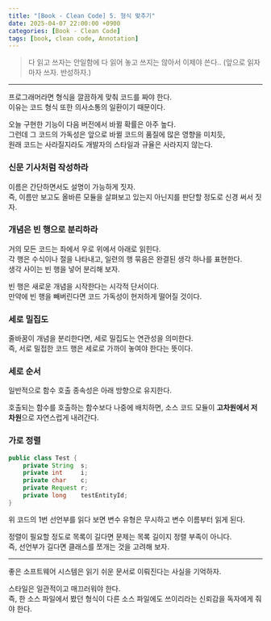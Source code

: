 ```yaml
---
title: "[Book - Clean Code] 5. 형식 맞추기"
date: 2025-04-07 22:00:00 +0900
categories: [Book - Clean Code]
tags: [book, clean code, Annotation]
---
```


> 다 읽고 쓰자는 안일함에 다 읽어 놓고 쓰지는 않아서 이제야 쓴다.. (앞으로 읽자마자 쓰자. 반성하자.)

---

프로그래머라면 형식을 깔끔하게 맞춰 코드를 짜야 한다.   
이유는 코드 형식 또한 의사소통의 일환이기 때문이다.

오늘 구현한 기능이 다음 버전에서 바뀔 확률은 아주 높다.   
그런데 그 코드의 가독성은 앞으로 바뀔 코드의 품질에 많은 영향을 미치듯,   
원래 코드는 사라질지라도 개발자의 스타일과 규율은 사라지지 않는다.

### 신문 기사처럼 작성하라

이름은 간단하면서도 설명이 가능하게 짓자.   
즉, 이름만 보고도 올바른 모듈을 살펴보고 있는지 아닌지를 판단할 정도로 신경 써서 짓자.

### 개념은 빈 행으로 분리하라
거의 모든 코드는 좌에서 우로 위에서 아래로 읽힌다.   
각 행은 수식이나 절을 나타내고, 일련의 행 묶음은 완결된 생각 하나를 표현한다.   
생각 사이는 빈 행을 넣어 분리해 보자.

빈 행은 새로운 개념을 시작한다는 시각적 단서이다.   
만약에 빈 행을 빼버린다면 코드 가독성이 현저하게 떨어질 것이다.

### 세로 밀집도
줄바꿈이 개념을 분리한다면, 세로 밀집도는 연관성을 의미한다.   
즉, 서로 밀접한 코드 행은 세로로 가까이 놓여야 한다는 뜻이다.

### 세로 순서
일반적으로 함수 호출 종속성은 아래 방향으로 유지한다.

호출되는 함수를 호출하는 함수보다 나중에 배치하면, 소스 코드 모듈이 **고차원에서 저차원**으로 자연스럽게 내려간다.

### 가로 정렬
```java
public class Test {
    private String  s;
    private int     i;
    private char    c;
    private Request r;
    private long    testEntityId;
}
```
위 코드의 1번 선언부를 읽다 보면 변수 유형은 무시하고 변수 이름부터 읽게 된다.

정렬이 필요할 정도로 목록이 길다면 문제는 목록 길이지 정렬 부족이 아니다.   
즉, 선언부가 길다면 클래스를 쪼개는 것을 고려해 보자.

---
좋은 소프트웨어 시스템은 읽기 쉬운 문서로 이뤄진다는 사실을 기억하자.

스타일은 일관적이고 매끄러워야 한다.   
즉, 한 소스 파일에서 봤던 형식이 다른 소스 파일에도 쓰이리라는 신뢰감을 독자에게 줘야 한다.
